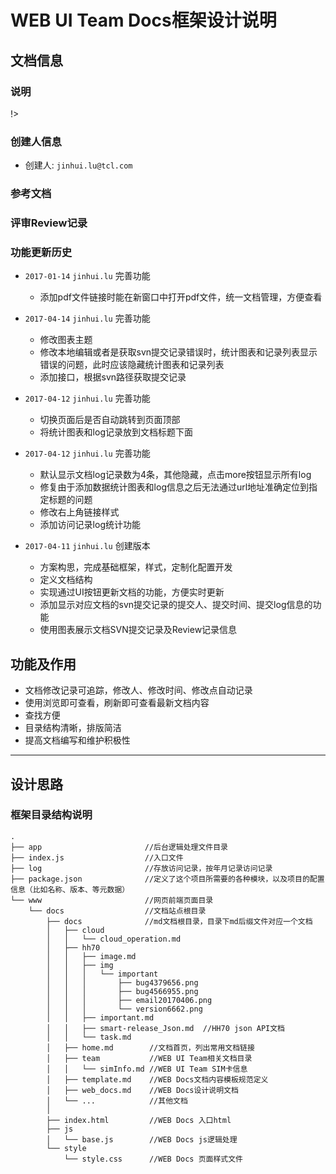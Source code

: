 # WEB UI Team Docs框架设计说明 

## 文档信息

### 说明
!> 

### 创建人信息
- 创建人: `jinhui.lu@tcl.com`

### 参考文档

### 评审Review记录

### 功能更新历史
- `2017-01-14` `jinhui.lu` 完善功能
  - 添加pdf文件链接时能在新窗口中打开pdf文件，统一文档管理，方便查看
- `2017-04-14` `jinhui.lu` 完善功能
  - 修改图表主题
  - 修改本地编辑或者是获取svn提交记录错误时，统计图表和记录列表显示错误的问题，此时应该隐藏统计图表和记录列表
  - 添加接口，根据svn路径获取提交记录

- `2017-04-12` `jinhui.lu` 完善功能
  - 切换页面后是否自动跳转到页面顶部
  - 将统计图表和log记录放到文档标题下面

- `2017-04-12` `jinhui.lu` 完善功能
  - 默认显示文档log记录数为4条，其他隐藏，点击more按钮显示所有log
  - 修复由于添加数据统计图表和log信息之后无法通过url地址准确定位到指定标题的问题
  - 修改右上角链接样式
  - 添加访问记录log统计功能

- `2017-04-11` `jinhui.lu` 创建版本
  - 方案构思，完成基础框架，样式，定制化配置开发
  - 定义文档结构
  - 实现通过UI按钮更新文档的功能，方便实时更新
  - 添加显示对应文档的svn提交记录的提交人、提交时间、提交log信息的功能
  - 使用图表展示文档SVN提交记录及Review记录信息



## 功能及作用

- 文档修改记录可追踪，修改人、修改时间、修改点自动记录
- 使用浏览即可查看，刷新即可查看最新文档内容
- 查找方便
- 目录结构清晰，排版简洁
- 提高文档编写和维护积极性


**********************************

## 设计思路

### 框架目录结构说明

```
.
├── app                       //后台逻辑处理文件目录
├── index.js                  //入口文件
├── log                       //存放访问记录，按年月记录访问记录
├── package.json              //定义了这个项目所需要的各种模块，以及项目的配置信息（比如名称、版本、等元数据）
└── www                       //网页前端页面目录
    └── docs                  //文档站点根目录
        ├── docs              //md文档根目录，目录下md后缀文件对应一个文档
        │   ├── cloud
        │   │   └── cloud_operation.md
        │   ├── hh70
        │   │   ├── image.md
        │   │   ├── img
        │   │   │   └── important
        │   │   │       ├── bug4379656.png
        │   │   │       ├── bug4566955.png
        │   │   │       ├── email20170406.png
        │   │   │       └── version6662.png
        │   │   ├── important.md
        │   │   ├── smart-release_Json.md  //HH70 json API文档
        │   │   └── task.md
        │   ├── home.md        //文档首页，列出常用文档链接
        │   ├── team           //WEB UI Team相关文档目录
        │   │   └── simInfo.md //WEB UI Team SIM卡信息
        │   ├── template.md    //WEB Docs文档内容模板规范定义
        │   ├── web_docs.md    //WEB Docs设计说明文档
        │   └── ...            //其他文档
        │ 
        ├── index.html         //WEB Docs 入口html
        ├── js
        │   └── base.js        //WEB Docs js逻辑处理
        └── style
            └── style.css      //WEB Docs 页面样式文件
```


